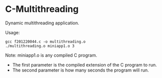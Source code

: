 # C-Multithreading

Dynamic multithreading application.

Usage:
```
gcc f201220044.c -o multithreading.o
./multithreading.o miniapp1.o 3
```

Note: miniapp1.o is any compiled C program.

- The first parameter is the compiled extension of the C program to run.
- The second parameter is how many seconds the program will run.
